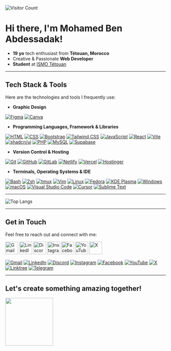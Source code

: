 ![Visitor Count](https://komarev.com/ghpvc/?username=med6ba&color=blue)
<h1>Hi there, I'm Mohamed Ben Abdessadak!</h1>

- **19 yo** tech enthusiast from **Tétouan, Morocco**
- Creative & Passionate **Web Developer**
- **Student** at <a href="https://www.ismo.ma">ISMO Tétouan</a>

---

## Tech Stack & Tools
Here are the technologies and tools I frequently use:

<p>

- **Graphic Design**

[![Figma](https://img.shields.io/badge/Figma-F24E1E?logo=figma&logoColor=white)](#)
[![Canva](https://img.shields.io/badge/Canva-%2300C4CC.svg?&logo=Canva&logoColor=white)](#)

- **Programming Languages, Framework & Libraries**

[![HTML](https://img.shields.io/badge/HTML-%23E34F26.svg?logo=html5&logoColor=white)](#)
[![CSS](https://img.shields.io/badge/CSS-639?logo=css&logoColor=fff)](#)
[![Bootstrap](https://img.shields.io/badge/Bootstrap-7952B3?logo=bootstrap&logoColor=fff)](#)
[![Tailwind CSS](https://img.shields.io/badge/Tailwind%20CSS-%2338B2AC.svg?logo=tailwind-css&logoColor=white)](#)
[![JavaScript](https://img.shields.io/badge/JavaScript-F7DF1E?logo=javascript&logoColor=000)](#)
[![React](https://img.shields.io/badge/React-%2320232a.svg?logo=react&logoColor=%2361DAFB)](#)
[![Vite](https://img.shields.io/badge/Vite-646CFF?logo=vite&logoColor=fff)](#)
[![shadcn/ui](https://img.shields.io/badge/shadcn%2Fui-000?logo=shadcnui&logoColor=fff)](#)
[![PHP](https://img.shields.io/badge/php-%23777BB4.svg?&logo=php&logoColor=white)](#)
[![MySQL](https://img.shields.io/badge/MySQL-4479A1?logo=mysql&logoColor=fff)](#)
[![Supabase](https://img.shields.io/badge/Supabase-3FCF8E?logo=supabase&logoColor=fff)](#)

- **Version Control & Hosting**

[![Git](https://img.shields.io/badge/Git-F05032?logo=git&logoColor=fff)](#)
[![GitHub](https://img.shields.io/badge/GitHub-%23121011.svg?logo=github&logoColor=white)](#)
[![GitLab](https://img.shields.io/badge/GitLab-FC6D26?logo=gitlab&logoColor=fff)](#)
[![Netlify](https://img.shields.io/badge/Netlify-%23000000.svg?logo=netlify&logoColor=#00C7B7)](#)
[![Vercel](https://img.shields.io/badge/Vercel-%23000000.svg?logo=vercel&logoColor=white)](#)
[![Hostinger](https://img.shields.io/badge/Hostinger-673DE6?logo=hostinger&logoColor=fff)](#)

- **Terminals, Operating Systems & IDE**

[![Bash](https://img.shields.io/badge/Bash-4EAA25?logo=gnubash&logoColor=fff)](#)
[![Zsh](https://img.shields.io/badge/Zsh-F15A24?logo=zsh&logoColor=fff)](#)
[![tmux](https://img.shields.io/badge/tmux-1BB91F?logo=tmux&logoColor=fff)](#)
[![Vim](https://img.shields.io/badge/Vim-%2311AB00.svg?logo=vim&logoColor=white)](#)
[![Linux](https://img.shields.io/badge/Linux-FCC624?logo=linux&logoColor=black)](#)
[![Fedora](https://img.shields.io/badge/Fedora-51A2DA?logo=fedora&logoColor=fff)](#)
[![KDE Plasma](https://img.shields.io/badge/KDE%20Plasma-1D99F3?logo=kdeplasma&logoColor=fff)](#)
[![Windows](https://custom-icon-badges.demolab.com/badge/Windows-0078D6?logo=windows11&logoColor=white)](#)
[![macOS](https://img.shields.io/badge/macOS-000000?logo=apple&logoColor=F0F0F0)](#)
[![Visual Studio Code](https://custom-icon-badges.demolab.com/badge/Visual%20Studio%20Code-0078d7.svg?logo=vsc&logoColor=white)](#)
[![Cursor](https://custom-icon-badges.demolab.com/badge/Cursor-000000?logo=cursor-ai-white)](#)
[![Sublime Text](https://img.shields.io/badge/Sublime%20Text-%23575757.svg?logo=sublime-text&logoColor=important)](#)

</p>

---

![Top Langs](https://github-readme-stats.vercel.app/api/top-langs/?username=med6ba&hide_progress=true&theme=dark)

---

## Get in Touch
Feel free to reach out and connect with me:

<p>
  <a href="mailto:medba.dev@gmail.com"><img src="https://img.shields.io/badge/-D14836?logo=gmail&logoColor=white" alt="Gmail" width="40"/></a>
  <a href="https://linkedin.com/in/mohamedbenabdessadak"><img src="https://custom-icon-badges.demolab.com/badge/-0A66C2?logo=linkedin-white&logoColor=fff" alt="LinkedIn" width="40"/></a>
  <a href="https://discord.gg/jtzbBmJDPA"><img src="https://img.shields.io/badge/-%235865F2.svg?&logo=discord&logoColor=white" alt="Discord" width="40"/></a>
  <a href="https://instagram.com/medba.dev"><img src="https://img.shields.io/badge/-%23E4405F.svg?logo=Instagram&logoColor=white" alt="Instagram" width="40"/></a>
  <a href="https://facebook.com/med6ba"><img src="https://img.shields.io/badge/-%231877F2.svg?logo=Facebook&logoColor=white" alt="Facebook" width="40"/></a>
  <a href="https://www.youtube.com/@med6ba"><img src="https://img.shields.io/badge/-%23FF0000.svg?logo=YouTube&logoColor=white" alt="YouTube" width="40"/></a>
  <a href="https://x.com/med6ba"><img src="https://img.shields.io/badge/-%23000000.svg?logo=X&logoColor=white" alt="X" width="40"/></a>

  [![Gmail](https://img.shields.io/badge/Gmail-D14836?logo=gmail&logoColor=white)](mailto:medba.dev@gmail.com)
  [![LinkedIn](https://custom-icon-badges.demolab.com/badge/LinkedIn-0A66C2?logo=linkedin-white&logoColor=fff)](https://linkedin.com/in/mohamedbenabdessadak)
  [![Discord](https://img.shields.io/badge/Discord-%235865F2.svg?&logo=discord&logoColor=white)](https://discord.gg/jtzbBmJDPA)
  [![Instagram](https://img.shields.io/badge/Instagram-%23E4405F.svg?logo=Instagram&logoColor=white)](https://instagram.com/medba.dev)
  [![Facebook](https://img.shields.io/badge/Facebook-%231877F2.svg?logo=Facebook&logoColor=white)](https://facebook.com/med6ba)
  [![YouTube](https://img.shields.io/badge/YouTube-%23FF0000.svg?logo=YouTube&logoColor=white)](https://www.youtube.com/@med6ba)
  [![X](https://img.shields.io/badge/X-%23000000.svg?logo=X&logoColor=white)](https://x.com/med6ba)
  [![Linktree](https://img.shields.io/badge/LinkTree-1de9b6?logo=linktree&logoColor=white)](https://linktr.ee/med6ba)
  [![Telegram](https://img.shields.io/badge/Telegram-2CA5E0?logo=telegram&logoColor=white)](https://t.me/med6ba)
  
</p>

---

<h2>Let's create something amazing together!</h2>
<img src="https://media4.giphy.com/media/v1.Y2lkPTc5MGI3NjExazhkOXR0bDJlMWljODdxbmI5azUwN3prbHRvNjhjNmRwemM2MnQ0NiZlcD12MV9pbnRlcm5hbF9naWZfYnlfaWQmY3Q9Zw/CjmvTCZf2U3p09Cn0h/giphy.gif" width="150"/>
